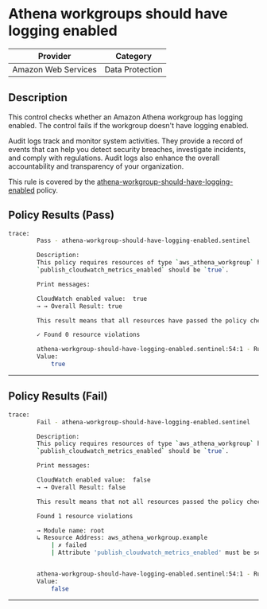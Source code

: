 # Athena workgroups should have logging enabled

| Provider            |      Category     |
| ------------------- |  ---------------  |
| Amazon Web Services |  Data Protection  |

## Description

This control checks whether an Amazon Athena workgroup has logging enabled. The control fails if the workgroup doesn't have logging enabled.

Audit logs track and monitor system activities. They provide a record of events that can help you detect security breaches, investigate incidents, and comply with regulations. Audit logs also enhance the overall accountability and transparency of your organization.

This rule is covered by the [athena-workgroup-should-have-logging-enabled](https://github.com/hashicorp/policy-library-FSBP-Policy-Set-for-AWS-Terraform/blob/main/policies/athena/athena-workgroup-should-have-logging-enabled.sentinel) policy.

## Policy Results (Pass)

```bash
trace:
        Pass - athena-workgroup-should-have-logging-enabled.sentinel

        Description:
        This policy requires resources of type `aws_athena_workgroup` have attribute
        `publish_cloudwatch_metrics_enabled` should be `true`.

        Print messages:

        CloudWatch enabled value:  true
        → → Overall Result: true

        This result means that all resources have passed the policy check for the policy athena-workgroup-should-have-logging-enabled.

        ✓ Found 0 resource violations

        athena-workgroup-should-have-logging-enabled.sentinel:54:1 - Rule "main"
        Value:
            true
```

---

## Policy Results (Fail)

```bash
trace:
        Fail - athena-workgroup-should-have-logging-enabled.sentinel

        Description:
        This policy requires resources of type `aws_athena_workgroup` have attribute
        `publish_cloudwatch_metrics_enabled` should be `true`.

        Print messages:

        CloudWatch enabled value:  false
        → → Overall Result: false

        This result means that not all resources passed the policy check and the protected behavior is not allowed for the policy athena-workgroup-should-have-logging-enabled.

        Found 1 resource violations

        → Module name: root
        ↳ Resource Address: aws_athena_workgroup.example
            | ✗ failed
            | Attribute 'publish_cloudwatch_metrics_enabled' must be set to 'true' for 'aws_athena_workgroup' resources. Refer to https://docs.aws.amazon.com/securityhub/latest/userguide/athena-controls.html#athena-4 for more details.


        athena-workgroup-should-have-logging-enabled.sentinel:54:1 - Rule "main"
        Value:
            false
```

---
